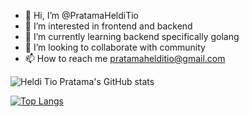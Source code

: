 - 👋 Hi, I’m @PratamaHeldiTio
- 👀 I’m interested in frontend and backend
- 🌱 I’m currently learning backend specifically golang
- 💞️ I’m looking to collaborate with community
- 📫 How to reach me pratamahelditio@gmail.com

![Heldi Tio Pratama's GitHub stats](https://github-readme-stats.vercel.app/api?username=pratamahelditio&count_private=true&show_icons=true)

[![Top Langs](https://github-readme-stats.vercel.app/api/top-langs/?username=pratamahelditio&layout=compact&langs_count=9)](https://github.com/anuraghazra/github-readme-stats)
